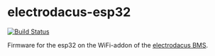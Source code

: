 # electrodacus-esp32
[![Build Status](https://travis-ci.com/armageddon421/electrodacus-esp32.svg?token=FQR4zoDToBXdEtrqsMAE&branch=master)](https://travis-ci.com/armageddon421/electrodacus-esp32)

Firmware for the esp32 on the WiFi-addon of the [electrodacus BMS](http://www.electrodacus.com/).
